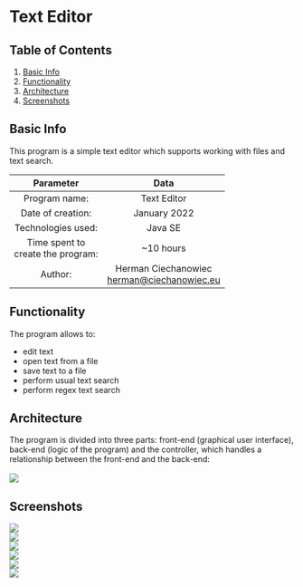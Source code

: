# Text Editor

## Table of Contents
1. [Basic Info](#Basic-Info)
2. [Functionality](#Functionality)
3. [Architecture](#Architecture)
4. [Screenshots](#Screenshots)

## Basic Info

This program is a simple text editor which supports working with files and text search.

| Parameter                               | Data                                             |
| :----------------------------------:    | :----------------------------------------------: |
| Program name:                           | Text Editor                                      |
| Date of creation:                       | January 2022                                     |
| Technologies used:                      | Java SE                                          |
| Time spent to <br/> create the program: | ~10 hours                                        |
| Author:                                 | Herman Ciechanowiec <br/> herman@ciechanowiec.eu |

## Functionality

The program allows to:
- edit text
- open text from a file
- save text to a file
- perform usual text search
- perform regex text search

## Architecture

The program is divided into three parts: front-end (graphical user interface), back-end (logic of the program) and the controller, which handles a relationship between the front-end and the back-end: <br/><br/>
<img src="!presentation/program_architecture.jpg">

## Screenshots
<img src="!presentation/gui_screenshots/1.png"><br/>
<img src="!presentation/gui_screenshots/2.png"><br/>
<img src="!presentation/gui_screenshots/3.png"><br/>
<img src="!presentation/gui_screenshots/4.png"><br/>
<img src="!presentation/gui_screenshots/5.png"><br/>
<img src="!presentation/gui_screenshots/6.png"><br/>
